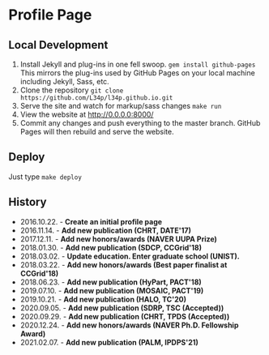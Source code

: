 # Profile Page

## Local Development

1. Install Jekyll and plug-ins in one fell swoop. `gem install github-pages` This mirrors the plug-ins used by GitHub Pages on your local machine including Jekyll, Sass, etc.
2. Clone the repository `git clone https://github.com/L34p/l34p.github.io.git`
3. Serve the site and watch for markup/sass changes `make run`
4. View the website at http://0.0.0.0:8000/
5. Commit any changes and push everything to the master branch. GitHub Pages will then rebuild and serve the website.

## Deploy
  
Just type `make deploy`

## History

- 2016.10.22. - **Create an initial profile page**  
- 2016.11.14. - **Add new publication (CHRT, DATE'17)**  
- 2017.12.11. - **Add new honors/awards (NAVER UUPA Prize)**  
- 2018.01.30. - **Add new publication (SDCP, CCGrid'18)**
- 2018.03.02. - **Update education. Enter graduate school (UNIST).**
- 2018.03.22. - **Add new honors/awards (Best paper finalist at CCGrid'18)**  
- 2018.06.23. - **Add new publication (HyPart, PACT'18)**
- 2019.07.10. - **Add new publication (MOSAIC, PACT'19)**
- 2019.10.21. - **Add new publication (HALO, TC'20)**
- 2020.09.05. - **Add new publication (SDRP, TSC (Accepted))**
- 2020.09.29. - **Add new publication (CHRT, TPDS (Accepted))**
- 2020.12.24. - **Add new honors/awards (NAVER Ph.D. Fellowship Award)**  
- 2021.02.07. - **Add new publication (PALM, IPDPS'21)**
